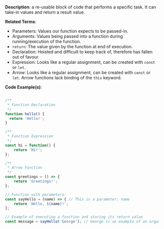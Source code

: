 
**Description**: a re-usable block of code that performs a specific task. It can take-in values and return a result value.

**Related Terms**:
* Parameters: Values our function expects to be passed-in.
* Arguments: Values being passed into a function during running/execution of the function.
* `return`: The value given by the function at end of execution.
* Declaration: Hoisted and difficult to keep track of, therefore has fallen out of favour.
* Expression: Looks like a regular assignment, can be created with `const` or `let`.
* Arrow: Looks like a regular assignment, can be created with `const` or `let`. Arrow functions lack binding of the `this` keyword.

**Code Example(s)**:

```javascript

/**
 * Function Declaration
 */
function hello() {
  return 'Hello!';
}

/**
 * Function Expression
 */
const hi = function() {
	return 'Hi!';
};

/**
 * Arrow Function
 */
const greetings = () => {
	return 'Greetings!';
};

// Function with parameters:
const sayHello = (name) => { // This is a parameter: name
	return `Hello, ${name}!`;
};

// Example of executing a function and storing its return value
const message = sayHello('George'); // George is an example of an argument

```
